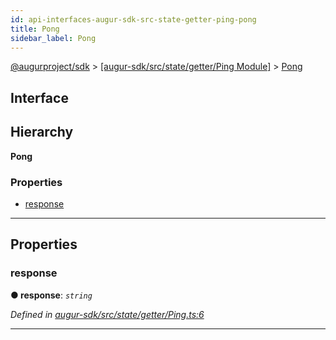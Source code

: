 ```yaml
---
id: api-interfaces-augur-sdk-src-state-getter-ping-pong
title: Pong
sidebar_label: Pong
---
```


[@augurproject/sdk](api-readme.md) > [[augur-sdk/src/state/getter/Ping Module]](api-modules-augur-sdk-src-state-getter-ping-module.md) > [Pong](api-interfaces-augur-sdk-src-state-getter-ping-pong.md)

## Interface

## Hierarchy

**Pong**

### Properties

* [response](api-interfaces-augur-sdk-src-state-getter-ping-pong.md#response)

---

## Properties

<a id="response"></a>

###  response

**● response**: *`string`*

*Defined in [augur-sdk/src/state/getter/Ping.ts:6](https://github.com/AugurProject/augur/blob/0787bf1a23/packages/augur-sdk/src/state/getter/Ping.ts#L6)*

___

